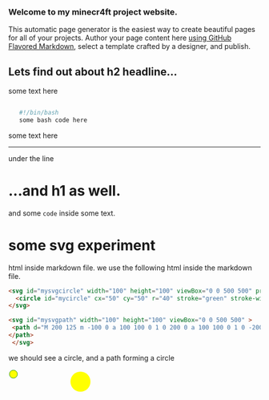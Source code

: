 ### Welcome to my minecr4ft project website.
 This automatic page generator is the easiest way to create beautiful pages for all of your projects. Author your page content here [using GitHub Flavored Markdown](https://guides.github.com/features/mastering-markdown/), select a template crafted by a designer, and publish.


## Lets find out about h2 headline...

 some text here

 ```bash

    #!/bin/bash
    some bash code here

``` 

some text here


----

under the line

# ...and h1 as well.

 and some `code` inside some text.
 
# some svg experiment

html inside markdown file. we use the following html inside the markdown file.

```html
<svg id="mysvgcircle" width="100" height="100" viewBox="0 0 500 500" preserveAspectRatio="none">
  <circle id="mycircle" cx="50" cy="50" r="40" stroke="green" stroke-width="4" fill="yellow" />
</svg>

<svg id="mysvgpath" width="100" height="100" viewBox="0 0 500 500" >
 <path d="M 200 125 m -100 0 a 100 100 0 1 0 200 0 a 100 100 0 1 0 -200 0" fill="yellow" id="mypath">
</path>
 </svg>

```

we should see a circle, and a path forming a circle

<svg id="mysvgcircle" width="100" height="100" viewBox="0 0 500 500" preserveAspectRatio="none">
  <circle id="mycircle" cx="50" cy="50" r="40" stroke="green" stroke-width="4" fill="yellow" />
</svg>

<svg id="mysvgpath" width="100" height="100" viewBox="0 0 500 500" >
 <path d="M 200 125 m -100 0 a 100 100 0 1 0 200 0 a 100 100 0 1 0 -200 0" fill="yellow" id="mypath">
</path>
 </svg>

